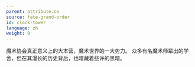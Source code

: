 ```yaml
---
parent: attribute.ce
source: fate-grand-order
id: clock-tower
language: zh
weight: 0
---
```


魔术协会真正意义上的大本营，魔术世界的一大势力。
众多有名魔术师辈出的学舍，但在其漫长的历史背后，也暗藏着些许的黑暗。
